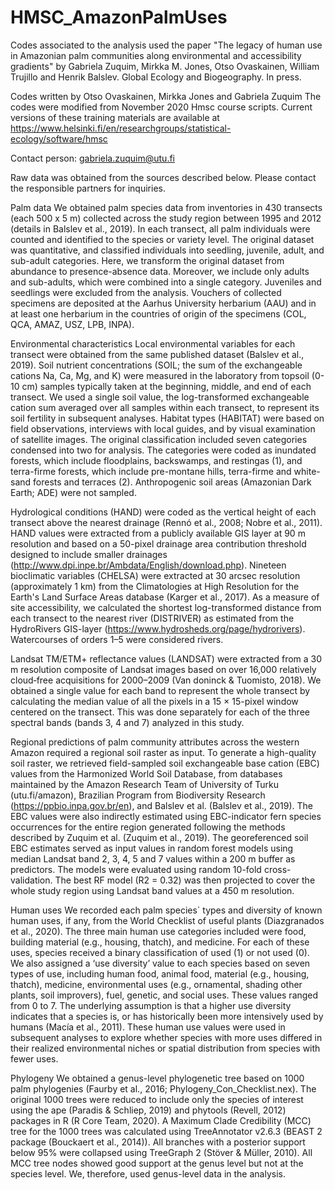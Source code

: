 # HMSC_AmazonPalmUses
Codes associated to the analysis used the paper "The legacy of human use in Amazonian palm communities along environmental and accessibility gradients" by Gabriela Zuquim, Mirkka M. Jones, Otso Ovaskainen, William Trujillo and Henrik Balslev. Global Ecology and Biogeography. In press.

Codes written by Otso Ovaskainen, Mirkka Jones and Gabriela Zuquim
The codes were modified from November 2020 Hmsc course scripts. Current versions of these training materials are available at https://www.helsinki.fi/en/researchgroups/statistical-ecology/software/hmsc

Contact person: gabriela.zuquim@utu.fi 

Raw data was obtained from the sources described below. Please contact the responsible partners for inquiries.

Palm data
We obtained palm species data from inventories in 430 transects (each 500 x 5 m) collected across the study region between 1995 and 2012 (details in Balslev et al., 2019). In each transect, all palm individuals were counted and identified to the species or variety level. The original dataset was quantitative, and classified individuals into seedling, juvenile, adult, and sub-adult categories. Here, we transform the original dataset from abundance to presence-absence data. Moreover, we include only adults and sub-adults, which were combined into a single category. Juveniles and seedlings were excluded from the analysis. Vouchers of collected specimens are deposited at the Aarhus University herbarium (AAU) and in at least one herbarium in the countries of origin of the specimens (COL, QCA, AMAZ, USZ, LPB, INPA). 

Environmental characteristics
Local environmental variables for each transect were obtained from the same published dataset (Balslev et al., 2019). Soil nutrient concentrations (SOIL; the sum of the exchangeable cations Na, Ca, Mg, and K) were measured in the laboratory from topsoil (0-10 cm) samples typically taken at the beginning, middle, and end of each transect. We used a single soil value, the log-transformed exchangeable cation sum averaged over all samples within each transect, to represent its soil fertility in subsequent analyses. Habitat types (HABITAT) were based on field observations, interviews with local guides, and by visual examination of satellite images. The original classification included seven categories condensed into two for analysis. The categories were coded as inundated forests, which include floodplains, backswamps, and restingas (1), and terra-firme forests, which include pre-montane hills, terra-firme and white-sand forests and terraces (2). Anthropogenic soil areas (Amazonian Dark Earth; ADE) were not sampled. 

Hydrological conditions (HAND) were coded as the vertical height of each transect above the nearest drainage (Rennó et al., 2008; Nobre et al., 2011). HAND values were extracted from a publicly available GIS layer at 90 m resolution and based on a 50-pixel drainage area contribution threshold designed to include smaller drainages (http://www.dpi.inpe.br/Ambdata/English/download.php). Nineteen bioclimatic variables (CHELSA) were extracted at 30 arcsec resolution (approximately 1 km) from the Climatologies at High Resolution for the Earth's Land Surface Areas database (Karger et al., 2017). As a measure of site accessibility, we calculated the shortest log-transformed distance from each transect to the nearest river (DISTRIVER) as estimated from the HydroRivers GIS-layer (https://www.hydrosheds.org/page/hydrorivers). Watercourses of orders 1–5 were considered rivers.

Landsat TM/ETM+ reflectance values (LANDSAT) were extracted from a 30 m resolution composite of Landsat images based on over 16,000 relatively cloud‐free acquisitions for 2000–2009 (Van doninck & Tuomisto, 2018). We obtained a single value for each band to represent the whole transect by calculating the median value of all the pixels in a 15 × 15-pixel window centered on the transect. This was done separately for each of the three spectral bands (bands 3, 4 and 7) analyzed in this study.

Regional predictions of palm community attributes across the western Amazon required a regional soil raster as input. To generate a high-quality soil raster, we retrieved field-sampled soil exchangeable base cation (EBC) values from the Harmonized World Soil Database, from databases maintained by the Amazon Research Team of University of Turku (utu.fi/amazon), Brazilian Program from Biodiversity Research (https://ppbio.inpa.gov.br/en), and Balslev et al. (Balslev et al., 2019). The EBC values were also indirectly estimated using EBC-indicator fern species occurrences for the entire region generated following the methods described by Zuquim et al. (Zuquim et al., 2019). The georeferenced soil EBC estimates served as input values in random forest models using median Landsat band 2, 3, 4, 5 and 7 values within a 200 m buffer as predictors. The models were evaluated using random 10-fold cross-validation. The best RF model (R2 = 0.32) was then projected to cover the whole study region using Landsat band values at a 450 m resolution.

Human uses
We recorded each palm species` types and diversity of known human uses, if any, from the World Checklist of useful plants (Diazgranados et al., 2020). The three main human use categories included were food, building material (e.g., housing, thatch), and medicine. For each of these uses, species received a binary classification of used (1) or not used (0). We also assigned a ‘use diversity’ value to each species based on seven types of use, including human food, animal food, material (e.g., housing, thatch), medicine, environmental uses (e.g., ornamental, shading other plants, soil improvers), fuel, genetic, and social uses. These values ranged from 0 to 7. The underlying assumption is that a higher use diversity indicates that a species is, or has historically been more intensively used by humans (Macía et al., 2011). These human use values were used in subsequent analyses to explore whether species with more uses differed in their realized environmental niches or spatial distribution from species with fewer uses.

Phylogeny
We obtained a genus-level phylogenetic tree based on 1000 palm phylogenies (Faurby et al., 2016; Phylogeny_Con_Checklist.nex). The original 1000 trees were reduced to include only the species of interest using the ape (Paradis & Schliep, 2019) and phytools (Revell, 2012) packages in R (R Core Team, 2020). A Maximum Clade Credibility (MCC) tree for the 1000 trees was calculated using TreeAnnotator v2.6.3 (BEAST 2 package (Bouckaert et al., 2014)). All branches with a posterior support below 95% were collapsed using TreeGraph 2 (Stöver & Müller, 2010). All MCC tree nodes showed good support at the genus level but not at the species level. We, therefore, used genus-level data in the analysis.



